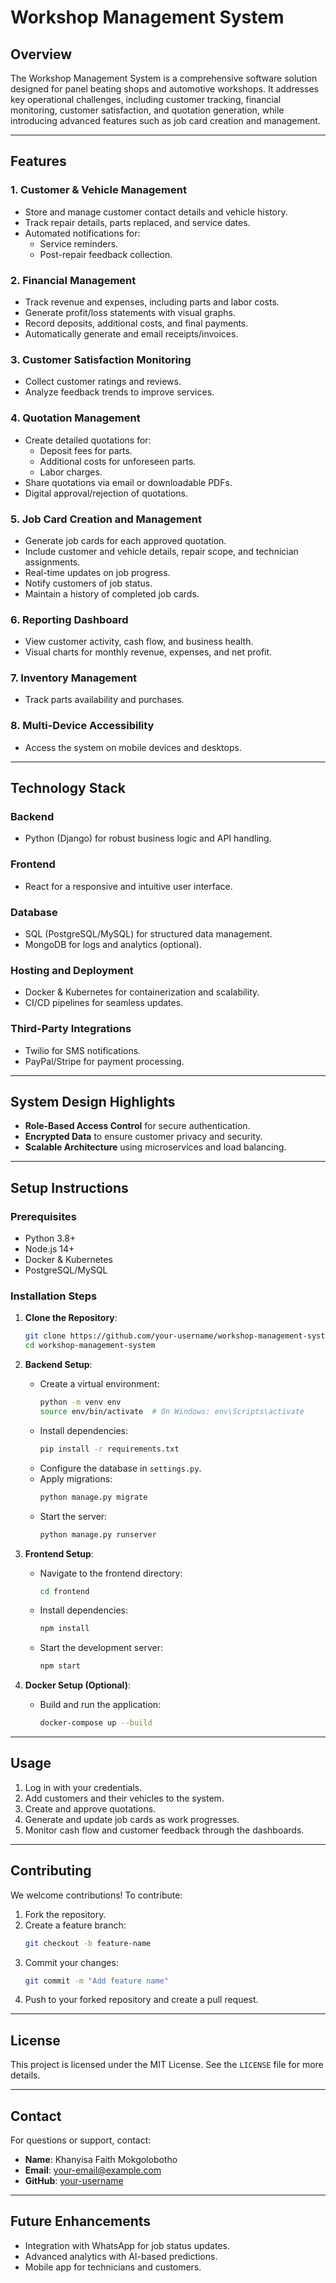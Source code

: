 # Workshop Management System

## **Overview**
The Workshop Management System is a comprehensive software solution designed for panel beating shops and automotive workshops. It addresses key operational challenges, including customer tracking, financial monitoring, customer satisfaction, and quotation generation, while introducing advanced features such as job card creation and management.

---

## **Features**

### **1. Customer & Vehicle Management**
- Store and manage customer contact details and vehicle history.
- Track repair details, parts replaced, and service dates.
- Automated notifications for:
  - Service reminders.
  - Post-repair feedback collection.

### **2. Financial Management**
- Track revenue and expenses, including parts and labor costs.
- Generate profit/loss statements with visual graphs.
- Record deposits, additional costs, and final payments.
- Automatically generate and email receipts/invoices.

### **3. Customer Satisfaction Monitoring**
- Collect customer ratings and reviews.
- Analyze feedback trends to improve services.

### **4. Quotation Management**
- Create detailed quotations for:
  - Deposit fees for parts.
  - Additional costs for unforeseen parts.
  - Labor charges.
- Share quotations via email or downloadable PDFs.
- Digital approval/rejection of quotations.

### **5. Job Card Creation and Management**
- Generate job cards for each approved quotation.
- Include customer and vehicle details, repair scope, and technician assignments.
- Real-time updates on job progress.
- Notify customers of job status.
- Maintain a history of completed job cards.

### **6. Reporting Dashboard**
- View customer activity, cash flow, and business health.
- Visual charts for monthly revenue, expenses, and net profit.

### **7. Inventory Management**
- Track parts availability and purchases.

### **8. Multi-Device Accessibility**
- Access the system on mobile devices and desktops.

---

## **Technology Stack**

### **Backend**
- Python (Django) for robust business logic and API handling.

### **Frontend**
- React for a responsive and intuitive user interface.

### **Database**
- SQL (PostgreSQL/MySQL) for structured data management.
- MongoDB for logs and analytics (optional).

### **Hosting and Deployment**
- Docker & Kubernetes for containerization and scalability.
- CI/CD pipelines for seamless updates.

### **Third-Party Integrations**
- Twilio for SMS notifications.
- PayPal/Stripe for payment processing.

---

## **System Design Highlights**
- **Role-Based Access Control** for secure authentication.
- **Encrypted Data** to ensure customer privacy and security.
- **Scalable Architecture** using microservices and load balancing.

---

## **Setup Instructions**

### **Prerequisites**
- Python 3.8+
- Node.js 14+
- Docker & Kubernetes
- PostgreSQL/MySQL

### **Installation Steps**
1. **Clone the Repository**:
   ```bash
   git clone https://github.com/your-username/workshop-management-system.git
   cd workshop-management-system
   ```

2. **Backend Setup**:
   - Create a virtual environment:
     ```bash
     python -m venv env
     source env/bin/activate  # On Windows: env\Scripts\activate
     ```
   - Install dependencies:
     ```bash
     pip install -r requirements.txt
     ```
   - Configure the database in `settings.py`.
   - Apply migrations:
     ```bash
     python manage.py migrate
     ```
   - Start the server:
     ```bash
     python manage.py runserver
     ```

3. **Frontend Setup**:
   - Navigate to the frontend directory:
     ```bash
     cd frontend
     ```
   - Install dependencies:
     ```bash
     npm install
     ```
   - Start the development server:
     ```bash
     npm start
     ```

4. **Docker Setup (Optional)**:
   - Build and run the application:
     ```bash
     docker-compose up --build
     ```

---

## **Usage**
1. Log in with your credentials.
2. Add customers and their vehicles to the system.
3. Create and approve quotations.
4. Generate and update job cards as work progresses.
5. Monitor cash flow and customer feedback through the dashboards.

---

## **Contributing**
We welcome contributions! To contribute:
1. Fork the repository.
2. Create a feature branch:
   ```bash
   git checkout -b feature-name
   ```
3. Commit your changes:
   ```bash
   git commit -m "Add feature name"
   ```
4. Push to your forked repository and create a pull request.

---

## **License**
This project is licensed under the MIT License. See the `LICENSE` file for more details.

---

## **Contact**
For questions or support, contact:
- **Name**: Khanyisa Faith Mokgolobotho
- **Email**: your-email@example.com
- **GitHub**: [your-username](https://github.com/your-username)

---

## **Future Enhancements**
- Integration with WhatsApp for job status updates.
- Advanced analytics with AI-based predictions.
- Mobile app for technicians and customers.
